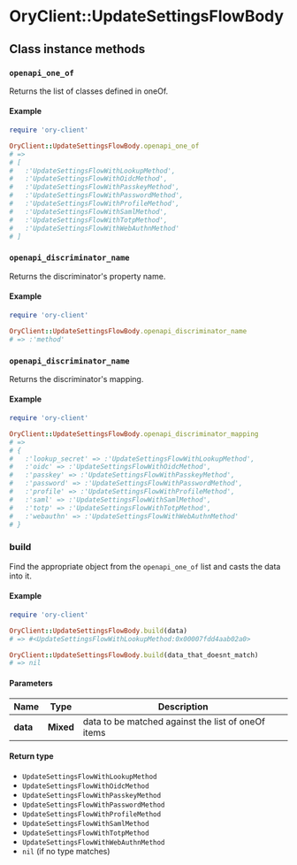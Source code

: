 # OryClient::UpdateSettingsFlowBody

## Class instance methods

### `openapi_one_of`

Returns the list of classes defined in oneOf.

#### Example

```ruby
require 'ory-client'

OryClient::UpdateSettingsFlowBody.openapi_one_of
# =>
# [
#   :'UpdateSettingsFlowWithLookupMethod',
#   :'UpdateSettingsFlowWithOidcMethod',
#   :'UpdateSettingsFlowWithPasskeyMethod',
#   :'UpdateSettingsFlowWithPasswordMethod',
#   :'UpdateSettingsFlowWithProfileMethod',
#   :'UpdateSettingsFlowWithSamlMethod',
#   :'UpdateSettingsFlowWithTotpMethod',
#   :'UpdateSettingsFlowWithWebAuthnMethod'
# ]
```

### `openapi_discriminator_name`

Returns the discriminator's property name.

#### Example

```ruby
require 'ory-client'

OryClient::UpdateSettingsFlowBody.openapi_discriminator_name
# => :'method'
```

### `openapi_discriminator_name`

Returns the discriminator's mapping.

#### Example

```ruby
require 'ory-client'

OryClient::UpdateSettingsFlowBody.openapi_discriminator_mapping
# =>
# {
#   :'lookup_secret' => :'UpdateSettingsFlowWithLookupMethod',
#   :'oidc' => :'UpdateSettingsFlowWithOidcMethod',
#   :'passkey' => :'UpdateSettingsFlowWithPasskeyMethod',
#   :'password' => :'UpdateSettingsFlowWithPasswordMethod',
#   :'profile' => :'UpdateSettingsFlowWithProfileMethod',
#   :'saml' => :'UpdateSettingsFlowWithSamlMethod',
#   :'totp' => :'UpdateSettingsFlowWithTotpMethod',
#   :'webauthn' => :'UpdateSettingsFlowWithWebAuthnMethod'
# }
```

### build

Find the appropriate object from the `openapi_one_of` list and casts the data into it.

#### Example

```ruby
require 'ory-client'

OryClient::UpdateSettingsFlowBody.build(data)
# => #<UpdateSettingsFlowWithLookupMethod:0x00007fdd4aab02a0>

OryClient::UpdateSettingsFlowBody.build(data_that_doesnt_match)
# => nil
```

#### Parameters

| Name | Type | Description |
| ---- | ---- | ----------- |
| **data** | **Mixed** | data to be matched against the list of oneOf items |

#### Return type

- `UpdateSettingsFlowWithLookupMethod`
- `UpdateSettingsFlowWithOidcMethod`
- `UpdateSettingsFlowWithPasskeyMethod`
- `UpdateSettingsFlowWithPasswordMethod`
- `UpdateSettingsFlowWithProfileMethod`
- `UpdateSettingsFlowWithSamlMethod`
- `UpdateSettingsFlowWithTotpMethod`
- `UpdateSettingsFlowWithWebAuthnMethod`
- `nil` (if no type matches)

